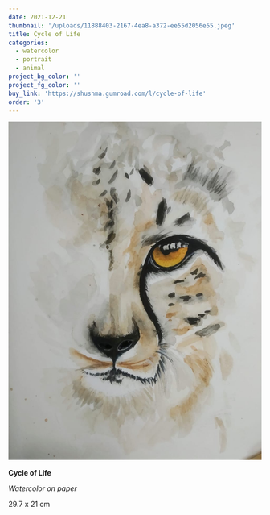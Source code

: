 ```yaml
---
date: 2021-12-21
thumbnail: '/uploads/11888403-2167-4ea8-a372-ee55d2056e55.jpeg'
title: Cycle of Life
categories:
  - watercolor
  - portrait
  - animal
project_bg_color: ''
project_fg_color: ''
buy_link: 'https://shushma.gumroad.com/l/cycle-of-life'
order: '3'
---
```


![](/uploads/11888403-2167-4ea8-a372-ee55d2056e55.jpeg)

**Cycle of Life**

_Watercolor on paper_

29.7 x 21 cm

